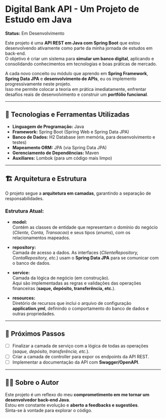 # Digital Bank API - Um Projeto de Estudo em Java
**Status:** Em Desenvolvimento

Este projeto é uma **API REST em Java com Spring Boot** que estou desenvolvendo ativamente como parte da minha jornada de estudos em back-end.  
O objetivo é criar um sistema para **simular um banco digital**, aplicando e consolidando conhecimentos em tecnologias e boas práticas de mercado.

A cada novo conceito ou módulo que aprendo em **Spring Framework**, **Spring Data JPA** e **desenvolvimento de APIs**, eu os implemento progressivamente neste projeto.  
Isso me permite colocar a teoria em prática imediatamente, enfrentar desafios reais de desenvolvimento e construir um **portfólio funcional**.

---

## 🚀 Tecnologias e Ferramentas Utilizadas
- **Linguagem de Programação:** Java
- **Framework:** Spring Boot (Spring Web e Spring Data JPA)
- **Banco de Dados:** H2 Database (em memória, para desenvolvimento e testes)
- **Mapeamento ORM:** JPA (via Spring Data JPA)
- **Gerenciamento de Dependências:** Maven
- **Auxiliares:** Lombok (para um código mais limpo)

---

## 🏗️ Arquitetura e Estrutura

O projeto segue a **arquitetura em camadas**, garantindo a separação de responsabilidades.

### Estrutura Atual:
- **model:**  
  Contém as classes de entidade que representam o domínio do negócio (*Cliente, Conta, Transacao*) e seus tipos (*enums*), com os relacionamentos mapeados.

- **repository:**  
  Camada de acesso a dados. As interfaces (*ClienteRepository, ContaRepository, etc.*) usam o **Spring Data JPA** para se comunicar com o banco de dados.

- **service:**  
  Camada da lógica de negócio (em construção).  
  Aqui são implementadas as regras e validações das operações financeiras (**saque, depósito, transferência, etc.**).

- **resources:**  
  Diretório de recursos que inclui o arquivo de configuração **application.yml**, definindo o comportamento do banco de dados e outras propriedades.

---

## 📌 Próximos Passos
- [ ] Finalizar a camada de serviço com a lógica de todas as operações (*saque, depósito, transferência, etc.*).
- [ ] Criar a camada de controller para expor os endpoints da API REST.
- [ ] Implementar a documentação da API com **Swagger/OpenAPI**.

---

## 👨‍💻 Sobre o Autor
Este projeto é um reflexo do meu **comprometimento em me tornar um desenvolvedor back-end Java**.  
Estou em constante evolução e **aberto a feedbacks e sugestões**.  
Sinta-se à vontade para explorar o código.  

